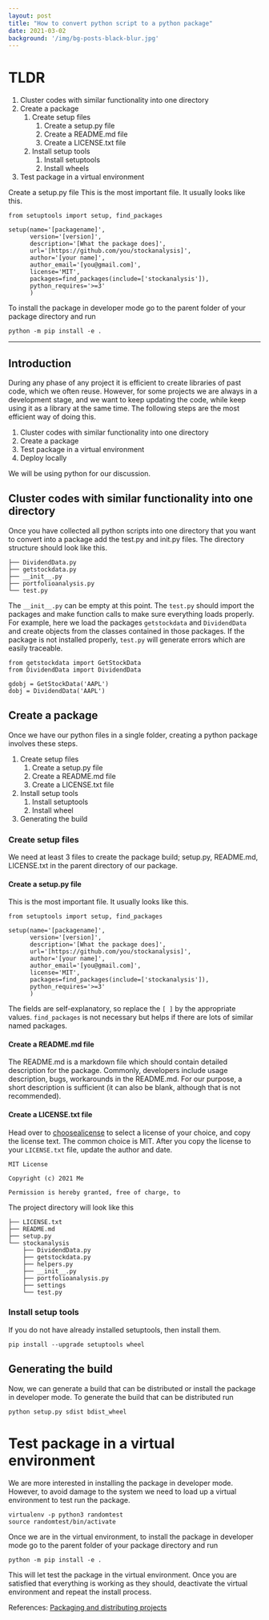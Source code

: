 ```yaml
---
layout: post
title: "How to convert python script to a python package"
date: 2021-03-02
background: '/img/bg-posts-black-blur.jpg'
---
```



# TLDR
1. Cluster codes with similar functionality into one directory
2. Create a package
   1. Create setup files
       1. Create a setup.py file
       2. Create a README.md file
       3. Create a LICENSE.txt file
   2. Install setup tools
       1. Install setuptools
       2. Install wheels
3. Test package in a virtual environment

Create a setup.py file
This is the most important file. It usually looks like this.
```commandline
from setuptools import setup, find_packages

setup(name='[packagename]',
      version='[version]',
      description='[What the package does]',
      url='[https://github.com/you/stockanalysis]',
      author='[your name]',
      author_email='[you@gmail.com]',
      license='MIT',
      packages=find_packages(include=['stockanalysis']),
      python_requires='>=3'
      )
```
To install the package in developer mode go to the parent folder of your 
package directory and run
```commandline
python -m pip install -e .
```
-------------------
## Introduction

During any phase of any project it is efficient to create libraries of past code, which we often reuse. 
However, for some projects we are always in a development stage, and we want to keep updating
the code, while keep using it as a library at the same time. The following steps are the most efficient way
of doing this.
1. Cluster codes with similar functionality into one directory
2. Create a package
3. Test package in a virtual environment
4. Deploy locally

We will be using python for our discussion. 

## Cluster codes with similar functionality into one directory
Once you have collected all python scripts into one directory that you want to convert into a package add the test.py 
and init.py files. The directory structure should look like this. 
```commandline
├── DividendData.py
├── getstockdata.py
├── __init__.py
├── portfolioanalysis.py
└── test.py
```
The ```__init__.py``` can be empty at this point. The ```test.py``` should import the packages and make function calls 
to make sure everything loads properly. For example, here we load the packages ```getstockdata``` and ```DividendData```
and create objects from the classes contained in those packages. If the package is not installed properly, ```test.py```
will generate errors which are easily traceable.

```commandline
from getstockdata import GetStockData
from DividendData import DividendData

gdobj = GetStockData('AAPL')
dobj = DividendData('AAPL')
```

## Create a package
Once we have our python files in a single folder, creating a python package involves these steps.
1. Create setup files
    1. Create a setup.py file
    2. Create a README.md file
    3. Create a LICENSE.txt file
2. Install setup tools
    1. Install setuptools
    2. Install wheel
3. Generating the build

### Create setup files
We need at least 3 files to create the package build; setup.py, README.md, LICENSE.txt in the parent directory of our 
package. 

#### Create a setup.py file
This is the most important file. It usually looks like this.
```commandline
from setuptools import setup, find_packages

setup(name='[packagename]',
      version='[version]',
      description='[What the package does]',
      url='[https://github.com/you/stockanalysis]',
      author='[your name]',
      author_email='[you@gmail.com]',
      license='MIT',
      packages=find_packages(include=['stockanalysis']),
      python_requires='>=3'
      )
```
The fields are self-explanatory, so replace the ```[ ]``` by the appropriate values. ```find_packages``` is not necessary 
but helps if there are lots of similar named packages. 

####  Create a README.md file
The README.md is a markdown file which should contain detailed description for the package. Commonly, developers include
usage description, bugs, workarounds in the README.md. For our purpose, a short description is sufficient 
(it can also be blank, although that is not recommended). 

####  Create a LICENSE.txt file
Head over to [choosealicense](https://choosealicense.com/) to select a license of your choice, and copy the license text.
The common choice is MIT. After you copy the license to your ```LICENSE.txt``` file, update the author and date.
```commandline
MIT License

Copyright (c) 2021 Me

Permission is hereby granted, free of charge, to 
```
The project directory will look like this
```commandline
├── LICENSE.txt
├── README.md
├── setup.py
└── stockanalysis
    ├── DividendData.py
    ├── getstockdata.py
    ├── helpers.py
    ├── __init__.py
    ├── portfolioanalysis.py
    ├── settings
    └── test.py
```


### Install setup tools
If you do not have already installed setuptools, then install them.
```commandline
pip install --upgrade setuptools wheel
```

## Generating the build
Now, we can generate a build that can be distributed or install the package in developer mode. 
To generate the build that can be distributed run
```commandline
python setup.py sdist bdist_wheel
```

# Test package in a virtual environment
We are more interested in installing the package in developer mode. However, to avoid damage to the system we need to
load up a virtual environment to test run the package.
```commandline
virtualenv -p python3 randomtest
source randomtest/bin/activate
```
Once we are in the virtual environment, to install the package in developer mode go to the parent folder of your 
package directory and run
```commandline
python -m pip install -e .
```
This will let test the package in the virtual environment. Once you are satisfied that everything is working as they 
should, deactivate the virtual environment and repeat the install process.


References: [Packaging and distributing projects](https://packaging.python.org/guides/distributing-packages-using-setuptools/)